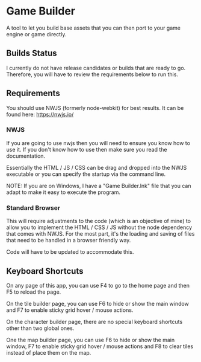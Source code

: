 # Game Builder
A tool to let you build base assets that you can then port to your game engine or game directly.

## Builds Status
I currently do not have release candidates or builds that are ready to go. Therefore, you will have to review the requirements below to run this.

## Requirements

You should use NWJS (formerly node-webkit) for best results. It can be found here: https://nwjs.io/

### NWJS
If you are going to use nwjs then you will need to ensure you know how to use it. If you don't know how to use then make sure you read the documentation.

Essentially the HTML / JS / CSS can be drag and dropped into the NWJS executable or you can specify the startup via the command line.

NOTE: If you are on Windows, I have a "Game Builder.lnk" file that you can adapt to make it easy to execute the program.

### Standard Browser
This will require adjustments to the code (which is an objective of mine) to allow you to implement the HTML / CSS / JS without the node dependency that comes with NWJS. For the most part, it's the loading and saving of files that need to be handled in a browser friendly way.

Code will have to be updated to accommodate this.

## Keyboard Shortcuts
On any page of this app, you can use F4 to go to the home page and then F5 to reload the page.

On the tile builder page, you can use F6 to hide or show the main window and F7 to enable sticky grid hover / mouse actions.

On the character builder page, there are no special keyboard shortcuts other than two global ones.

One the map builder page, you can use F6 to hide or show the main window, F7 to enable sticky grid hover / mouse actions and F8 to clear tiles instead of place them on the map. 